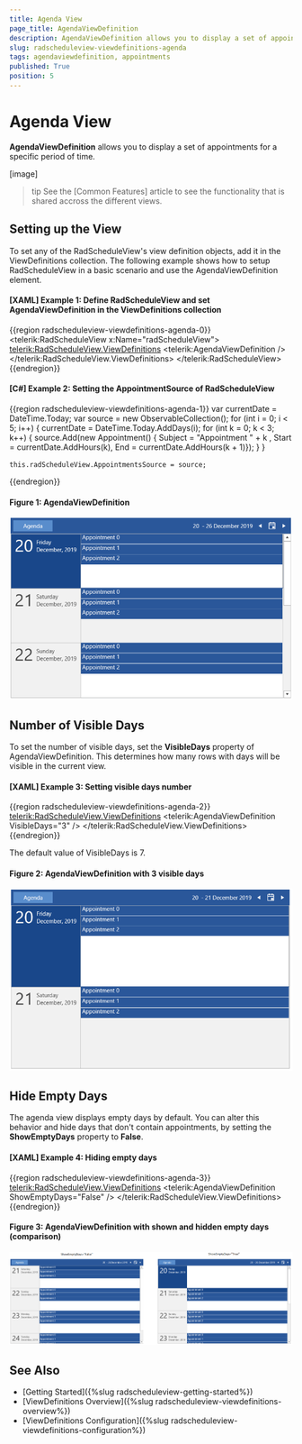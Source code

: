 ```yaml
---
title: Agenda View
page_title: AgendaViewDefinition
description: AgendaViewDefinition allows you to display a set of appointments for a specific period of time.
slug: radscheduleview-viewdefinitions-agenda
tags: agendaviewdefinition, appointments
published: True
position: 5
---
```


# Agenda View

__AgendaViewDefinition__ allows you to display a set of appointments for a specific period of time.

[image]

>tip See the [Common Features] article to see the functionality that is shared accross the different views.

## Setting up the View

To set any of the RadScheduleView's view definition objects, add it in the ViewDefinitions collection. The following example shows how to setup RadScheduleView in a basic scenario and use the AgendaViewDefinition element.

#### __[XAML] Example 1: Define RadScheduleView and set AgendaViewDefinition in the ViewDefinitions collection__
{{region radscheduleview-viewdefinitions-agenda-0}}
	<telerik:RadScheduleView x:Name="radScheduleView">
		<telerik:RadScheduleView.ViewDefinitions>
			<telerik:AgendaViewDefinition />
		</telerik:RadScheduleView.ViewDefinitions>
	</telerik:RadScheduleView>
{{endregion}}

#### __[C#] Example 2: Setting the AppointmentSource of RadScheduleView__
{{region radscheduleview-viewdefinitions-agenda-1}}
	var currentDate = DateTime.Today;
	var source = new ObservableCollection<Appointment>();
	for (int i = 0; i < 5; i++)
	{
		currentDate = DateTime.Today.AddDays(i);
		for (int k = 0; k < 3; k++)
		{
			source.Add(new Appointment() { Subject = "Appointment " + k , Start = currentDate.AddHours(k), End = currentDate.AddHours(k + 1)});
		}
	}

	this.radScheduleView.AppointmentsSource = source;
{{endregion}}

#### Figure 1: AgendaViewDefinition
![](images/radscheduleview-viewdefinition-agenda-0.png)

## Number of Visible Days

To set the number of visible days, set the __VisibleDays__ property of AgendaViewDefinition. This determines how many rows with days will be visible in the current view.

#### __[XAML] Example 3: Setting visible days number__
{{region radscheduleview-viewdefinitions-agenda-2}}
	<telerik:RadScheduleView.ViewDefinitions>
		<telerik:AgendaViewDefinition VisibleDays="3" />
	</telerik:RadScheduleView.ViewDefinitions>
{{endregion}}

The default value of VisibleDays is 7.

#### Figure 2: AgendaViewDefinition with 3 visible days
![](images/radscheduleview-viewdefinition-agenda-1.png)

## Hide Empty Days

The agenda view displays empty days by default. You can alter this behavior and hide days that don't contain appointments, by setting the __ShowEmptyDays__ property to __False__.

#### __[XAML] Example 4: Hiding empty days__
{{region radscheduleview-viewdefinitions-agenda-3}}
	<telerik:RadScheduleView.ViewDefinitions>
		<telerik:AgendaViewDefinition ShowEmptyDays="False" />
	</telerik:RadScheduleView.ViewDefinitions>
{{endregion}}

#### Figure 3: AgendaViewDefinition with shown and hidden empty days (comparison)
![](images/radscheduleview-viewdefinition-agenda-2.png)

## See Also
* [Getting Started]({%slug radscheduleview-getting-started%})
* [ViewDefinitions Overview]({%slug radscheduleview-viewdefinitions-overview%})
* [ViewDefinitions Configuration]({%slug radscheduleview-viewdefinitions-configuration%})


